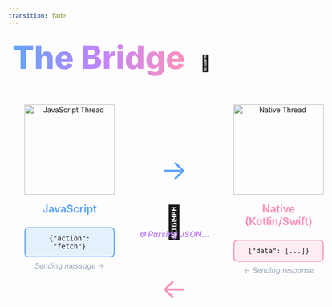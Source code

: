```yaml
---
transition: fade
---
```


<div
  v-motion
  :initial="{ x: -80 }"
  :enter="{ x: 0 }"
  :leave="{ x: 1000 }"
  style="font-size: 4rem; font-weight: 800; padding: 0.5rem; display: inline-block; line-height: 1.2;"
>
  <span style="background: linear-gradient(to right, rgb(96, 165, 250), rgb(192, 132, 252), rgb(251, 146, 188)); -webkit-background-clip: text; -webkit-text-fill-color: transparent; background-clip: text;">The Bridge</span> 
  <span style="font-size: 2rem; margin-left: 1rem;">🐌</span>
</div>

<div style="display: grid; grid-template-columns: 1fr auto 1fr; gap: 3rem; align-items: start; justify-items: center; margin-top: 3rem; padding: 0 2rem;">
  
  <!-- Left: JavaScript -->
  <div style="text-align: center;">
    <img src="/assets/js.webp" alt="JavaScript Thread" style="width: 180px; height: auto; object-fit: contain;" />
    <div style="font-weight: 700; margin-top: 1rem; font-size: 1.3rem; color: rgb(96, 165, 250);">JavaScript</div>
    <div 
      v-click="1"
      style="margin-top: 1.5rem; background: rgba(96, 165, 250, 0.15); border: 2px solid rgb(96, 165, 250); border-radius: 8px; padding: 0.75rem; font-family: monospace; font-size: 0.85rem;"
    >
      {"action": "fetch"}
    </div>
    <div 
      v-click="1"
      style="margin-top: 0.5rem; font-size: 0.9rem; color: rgb(148, 163, 184); font-style: italic;"
    >
      Sending message →
    </div>
  </div>

  <!-- Center: Arrows -->
  <div style="display: flex; flex-direction: column; align-items: center; gap: 4rem; padding-top: 6rem;">
    <span 
      v-click="1"
      style="font-size: 3.5rem; color: rgb(96, 165, 250); transition: all 0.3s ease-in-out;"
    >→</span>
    <div style="display: flex; flex-direction: column; align-items: center; gap: 0.5rem;">
      <div style="font-size: 4rem; margin: -2rem 0;">🌉</div>
      <div 
        v-click="2"
        style="font-size: 1rem; color: rgb(192, 132, 252); font-style: italic; font-weight: 600; white-space: nowrap;"
      >
        ⚙️ Parsing JSON...
      </div>
    </div>
    <span 
      v-click="3"
      style="font-size: 3.5rem; color: rgb(251, 146, 188); transition: all 0.3s ease-in-out;"
    >←</span>
  </div>

  <!-- Right: Native -->
  <div style="text-align: center;">
    <img src="/assets/kotlin.png" alt="Native Thread" style="width: 180px; height: auto; object-fit: contain;" />
    <div style="font-weight: 700; margin-top: 1rem; font-size: 1.3rem; color: rgb(251, 146, 188);">Native (Kotlin/Swift)</div>
    <div 
      v-click="3"
      style="margin-top: 1.5rem; background: rgba(251, 146, 188, 0.15); border: 2px solid rgb(251, 146, 188); border-radius: 8px; padding: 0.75rem; font-family: monospace; font-size: 0.85rem;"
    >
      {"data": [...]}
    </div>
    <div 
      v-click="3"
      style="margin-top: 0.5rem; font-size: 0.9rem; color: rgb(148, 163, 184); font-style: italic;"
    >
      ← Sending response
    </div>
  </div>

</div>

<style scoped>
[v-click] {
  transition: all 0.3s ease-in-out;
}
</style>

<!--
And in the old architecture, this is done via a bridge. The bridge is responsible for facilitating all communication between the JS thread and the native thread. Communication happens by sending JSON messages back and forth between the two threads. the JS thread will send a message to the native thread, the bridge will parse that json and the native thread will then execute the corresponding native code. The native thread might also send a message back to the JS thread. So it's bidirectional communication
-->
